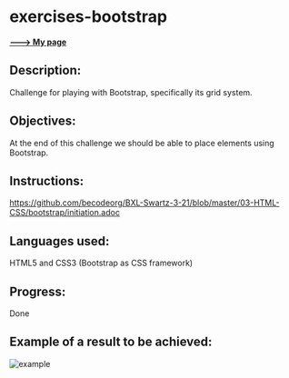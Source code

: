 # exercises-bootstrap

**[ ---> My page](https://olivierpeeters73.github.io/exercises-bootstrap/)**

## Description:
Challenge for playing with Bootstrap, specifically its grid system.

## Objectives:
At the end of this challenge we should be able to place elements using Bootstrap.

## Instructions:
https://github.com/becodeorg/BXL-Swartz-3-21/blob/master/03-HTML-CSS/bootstrap/initiation.adoc

## Languages used:
HTML5 and CSS3
(Bootstrap as CSS framework)

## Progress:
Done 

## Example of a result to be achieved:
![example](https://github.com/becodeorg/BXL-Swartz-3-21/blob/master/03-HTML-CSS/bootstrap/bootstrap-ex04.png)
